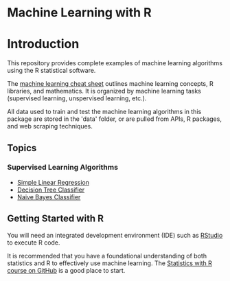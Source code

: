 # Machine Learning with R

# Introduction

This repository provides complete examples of machine learning algorithms using the R statistical software.

The [machine learning cheat sheet](./MachineLearningCheatSheet_R.pdf) outlines machine learning concepts, R libraries, and mathematics. It is organized by machine learning tasks (supervised learning, unspervised learning, etc.).

All data used to train and test the machine learning algorithms in this package are stored in the 'data' folder, or are pulled from APIs, R packages, and web scraping techniques.

## Topics

### Supervised Learning Algorithms

- [Simple Linear Regression](./algorithms/SimpleLinearRegression.R)
- [Decision Tree Classifier](./algorithms/DecisionTreeClassifier.R)
- [Naive Bayes Classifier](./algorithms/NaiveBayes.R)

## Getting Started with R

You will need an integrated development environment (IDE) such as [RStudio](https://www.rstudio.com/products/rstudio/download/) to execute R code.

It is recommended that you have a foundational understanding of both statistics and R to effectively use machine learning. The [Statistics with R course on GitHub](https://github.com/matthewfishermv/Statistics-with-R/) is a good place to start.
